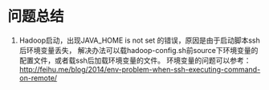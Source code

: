 # 问题总结

1. Hadoop启动，出现JAVA_HOME is not set 的错误，原因是由于启动脚本ssh后环境变量丢失，  解决办法可以载hadoop-config.sh前source下环境变量的配置文件，或者载ssh后加载环境变量的文件。
   环境变量的问题可以参考：http://feihu.me/blog/2014/env-problem-when-ssh-executing-command-on-remote/
   
   
